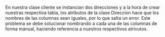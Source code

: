 En nuestra clase cliente se instancian dos direcciones y a la hora de crear nuestras respectiva tabla, los atributos de la clase Direccion hace que los nombres de las columnas sean iguales, por lo que salta un error.
Este problema se debe solucionar nombrando a cada una de las columnas de forma manual, haciendo referencia a nuestros respectivos atrivutos.
